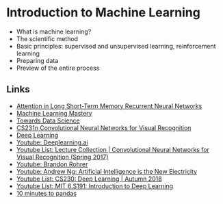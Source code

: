 # Introduction to Machine Learning

* What is machine learning?
* The scientific method
* Basic principles: supervised and unsupervised learning, reinforcement learning
* Preparing data
* Preview of the entire process

## Links
* [Attention in Long Short-Term Memory Recurrent Neural Networks](https://machinelearningmastery.com/attention-long-short-term-memory-recurrent-neural-networks/)
* [Machine Learning Mastery](https://machinelearningmastery.com/)
* [Towards Data Science](https://towardsdatascience.com/)
* [CS231n Convolutional Neural Networks for Visual Recognition](https://cs231n.github.io/)
* [Deep Learning](https://www.deeplearningbook.org/)
* [Youtube: Deeplearning.ai](https://www.youtube.com/channel/UCcIXc5mJsHVYTZR1maL5l9w)
* [Youtube List: Lecture Collection | Convolutional Neural Networks for Visual Recognition (Spring 2017)](https://www.youtube.com/playlist?list=PL3FW7Lu3i5JvHM8ljYj-zLfQRF3EO8sYv)
* [Youtube: Brandon Rohrer](https://www.youtube.com/user/BrandonRohrer)
* [Youtube: Andrew Ng: Artificial Intelligence is the New Electricity](https://www.youtube.com/watch?v=21EiKfQYZXc)
* [Youtube List: CS230: Deep Learning | Autumn 2018](https://www.youtube.com/playlist?list=PLoROMvodv4rOABXSygHTsbvUz4G_YQhOb)
* [Youtube List: MIT 6.S191: Introduction to Deep Learning](https://www.youtube.com/playlist?list=PLtBw6njQRU-rwp5__7C0oIVt26ZgjG9NI)
* [10 minutes to pandas](https://pandas.pydata.org/pandas-docs/stable/getting_started/10min.html)
